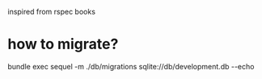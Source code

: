 inspired from rspec books


# how to migrate?
bundle exec sequel -m ./db/migrations sqlite://db/development.db --echo